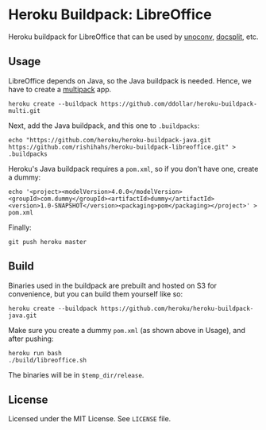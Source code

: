 Heroku Buildpack: LibreOffice
=============================

Heroku buildpack for LibreOffice that can be used by [unoconv](https://github.com/dagwieers/unoconv), [docsplit](http://documentcloud.github.io/docsplit), etc.

Usage
------

LibreOffice depends on Java, so the Java buildpack is needed. Hence, we have to create a [multipack](https://github.com/ddollar/heroku-buildpack-multi) app.

    heroku create --buildpack https://github.com/ddollar/heroku-buildpack-multi.git
    
Next, add the Java buildpack, and this one to `.buildpacks`:

    echo "https://github.com/heroku/heroku-buildpack-java.git
    https://github.com/rishihahs/heroku-buildpack-libreoffice.git" > .buildpacks
    
Heroku's Java buildpack requires a `pom.xml`, so if you don't have one, create a dummy:

    echo '<project><modelVersion>4.0.0</modelVersion><groupId>com.dummy</groupId><artifactId>dummy</artifactId><version>1.0-SNAPSHOT</version><packaging>pom</packaging></project>' > pom.xml
    
Finally:
    
    git push heroku master
    
Build
-----

Binaries used in the buildpack are prebuilt and hosted on S3 for convenience, but you can build them yourself like so:

    heroku create --buildpack https://github.com/heroku/heroku-buildpack-java.git
    
Make sure you create a dummy `pom.xml` (as shown above in Usage), and after pushing:

    heroku run bash
    ./build/libreoffice.sh
    
The binaries will be in `$temp_dir/release`.

License
--------

Licensed under the MIT License. See `LICENSE` file.
